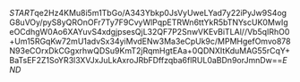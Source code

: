 $START$qe2Hz4KMu8i5m1TbGo/A343Ybkp0JsVyUweLYad7y22iPyJw9S4ogG8uVOy/pyS8yQROnOFr7Ty7F9CvyWlPqpETRWn6ttYkR5bTNYscUK0MwIgeOCdhgW0Ao6XAYuvS4xdgjpsesQjL32QF7P2SnwVKEvBiTLAl//Vb5qIRhO0+Um15RGqKw72mU1advSx34yiMvdENw3Ma3eCpUk9c/MPMHgefOmvo878N93eCOrxDkCGgxrhwQDSu9KmT2jRqmHgtEAa+0QDNXItKduMAG55rCqY+BaTsEF2Z1SoYR3l3XVJxJuLkAxroJRbFDffzqba6flRUL0aBDn9orJmnDw==$END$